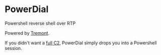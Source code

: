 # PowerDial
Powershell reverse shell over RTP

Powered by [Tremont](https://github.com/chomphuthip/tremont).

If you didn't want a [full C2](https://github.com/chomphuthip/bleeddial), PowerDial simply drops you into a Powershell session.
